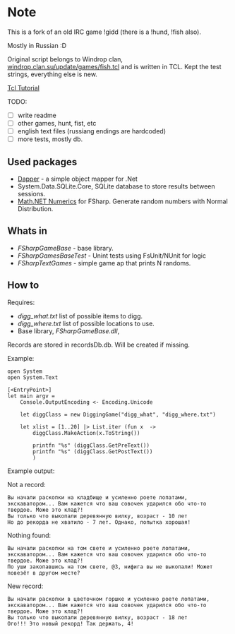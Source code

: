 # Note #

This is a fork of an old IRC game !gidd (there is a !hund, !fish also).

Mostly in Russian :D

Original script belongs to Windrop clan, [windrop.clan.su/update/games/fish.tcl](windrop.clan.su/update/games/fish.tcl) and is written in TCL. Kept the test strings, everything else is new.

[Tcl Tutorial](https://www.tcl.tk/man/tcl8.5/tutorial/tcltutorial.html)

TODO: 

- [ ] write readme
- [ ] other games, hunt, fist, etc
- [ ] english text files (russiang endings are hardcoded)
- [ ] more tests, mostly db.

## Used packages ##

- [Dapper](https://github.com/StackExchange/dapper-dot-net) - a simple object mapper for .Net
- System.Data.SQLite.Core, SQLite database to store results between sessions.
- [Math.NET Numerics](http://numerics.mathdotnet.com/#Math-NET-Numerics) for FSharp. Generate random numbers with Normal Distribution. 

## Whats in ##

- *FSharpGameBase* - base library.
- *FSharpGamesBaseTest* - Unint tests using FsUnit/NUnit for logic
- *FSharpTextGames* - simple game ap that prints N randoms.

## How to ##

Requires:

- *digg_what.txt* list of possible items to digg.
- *digg_where.txt* list of possible locations to use.
- Base library, *FSharpGameBase.dll*,

Records are stored in recordsDb.db. Will be created if missing.

Example:

```F#
open System
open System.Text

[<EntryPoint>]
let main argv = 
    Console.OutputEncoding <- Encoding.Unicode

    let diggClass = new DiggingGame("digg_what", "digg_where.txt")

    let xlist = [1..20] |> List.iter (fun x  -> 
        diggClass.MakeAction(x.ToString())

        printfn "%s" (diggClass.GetPreText())
        printfn "%s" (diggClass.GetPostText())
        )
```

Example output:

Not a record:

    Вы начали раскопки на кладбище и усиленно роете лопатами, экскаватором... Вам кажется что ваш совочек ударился обо что-то твердое. Може это клад?!
    Вы только что выкопали деревянную вилку, возраст - 10 лет
    Но до рекорда не хватило - 7 лет. Однако, попытка хорошая!

Nothing found: 

    Вы начали раскопки на том свете и усиленно роете лопатами, экскаватором... Вам кажется что ваш совочек ударился обо что-то твердое. Може это клад?!
    По уши закопавшись на том свете, @3, нифига вы не выкопали! Может повезёт в другом месте?

New record:

    Вы начали раскопки в цветочном горшке и усиленно роете лопатами, экскаватором... Вам кажется что ваш совочек ударился обо что-то твердое. Може это клад?!
    Вы только что выкопали деревянную вилку, возраст - 18 лет
    Ого!!! Это новый рекорд! Так держать, 4!
